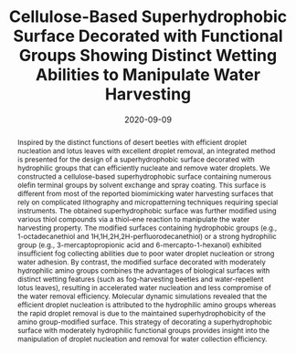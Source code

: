 ---
title: Cellulose-Based Superhydrophobic Surface Decorated with  Functional Groups Showing Distinct Wetting Abilities to Manipulate Water  Harvesting
authors:
- Wei Huang
- Xiangyu Tang
- Zhe Qiu
- Wenxin Zhu
- Yonggui Wang
- You-Liang Zhu
- Zefang Xiao
- Haigang Wang
- Daxin Liang
- Jian Li
- Yanjun Xie
date: 2020-09-09
doi: 10.1021/acsami.0c12504
publish_types: 期刊文章
publication: ACS Applied Materials & Interfaces
publication_short: ACS Appl. Mater. Interfaces
abstract: Inspired by the distinct functions of desert beetles with  efficient droplet nucleation and lotus leaves with excellent droplet  removal, an integrated method is presented for the design of a  superhydrophobic surface decorated with hydrophilic groups that can  efficiently nucleate and remove water droplets. We constructed a  cellulose-based superhydrophobic surface containing numerous olefin  terminal groups by solvent exchange and spray coating. This surface is  different from most of the reported biomimicking water harvesting  surfaces that rely on complicated lithography and micropatterning  techniques requiring special instruments. The obtained superhydrophobic  surface was further modified using various thiol compounds via a  thiol–ene reaction to manipulate the water harvesting property. The  modified surfaces containing hydrophobic groups (e.g., 1-octadecanethiol  and 1H,1H,2H,2H-perfluorodecanethiol) or a strong hydrophilic group  (e.g., 3-mercaptopropionic acid and 6-mercapto-1-hexanol) exhibited  insufficient fog collecting abilities due to poor water droplet  nucleation or strong water adhesion. By contrast, the modified surface  decorated with moderately hydrophilic amino groups combines the  advantages of biological surfaces with distinct wetting features (such  as fog-harvesting beetles and water-repellent lotus leaves), resulting  in accelerated water nucleation and less compromise of the water removal  efficiency. Molecular dynamic simulations revealed that the efficient  droplet nucleation is attributed to the hydrophilic amino groups whereas  the rapid droplet removal is due to the maintained superhydrophobicity  of the amino group-modified surface. This strategy of decorating a  superhydrophobic surface with moderately hydrophilic functional groups  provides insight into the manipulation of droplet nucleation and removal  for water collection efficiency.
url_pdf: https://doi.org/10.1021/acsami.0c12504
---